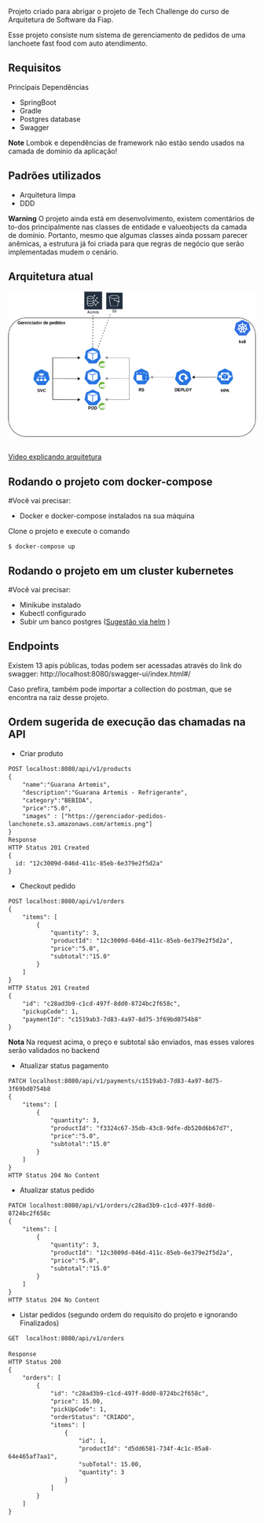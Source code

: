 Projeto criado para abrigar o projeto de Tech Challenge do curso de Arquitetura de Software da Fiap. 

Esse projeto consiste num sistema de gerenciamento de pedidos de uma lanchoete fast food com auto atendimento. 
## Requisitos

Principais Dependências
* SpringBoot
* Gradle
* Postgres database
* Swagger


**Note**
Lombok e dependências de framework não estão sendo usados na camada de domínio da aplicação! 

## Padrões utilizados
* Arquitetura limpa
* DDD

**Warning**
O projeto ainda está em desenvolvimento, existem comentários de to-dos principalmente nas classes de entidade e valueobjects da camada de domínio. 
Portanto, mesmo que algumas classes ainda possam parecer anêmicas, a estrutura já foi criada para que regras de negócio que serão implementadas mudem o cenário. 

## Arquitetura atual
<img src="gerenciador-pedidos.png" alt="Alt text" title="Optional title">

## 
[Vídeo explicando arquitetura](https://youtu.be/Gee_SbATWFo)

## Rodando o projeto com docker-compose
#Você vai precisar:

* Docker e docker-compose instalados na sua máquina

Clone o projeto e execute o comando

	$ docker-compose up

## Rodando o projeto em um cluster kubernetes
#Você vai precisar:
* Minikube instalado 
* Kubectl configurado
* Subir um banco postgres ([Sugestão via helm](https://fusionauth.io/docs/get-started/download-and-install/kubernetes/minikube)
  )

## Endpoints
Existem 13 apis públicas, todas podem ser acessadas através do link do swagger: http://localhost:8080/swagger-ui/index.html#/

Caso prefira, também pode importar a collection do postman, que se encontra na raiz desse projeto. 
## Ordem sugerida de execução das chamadas na API

- Criar produto
```
POST localhost:8080/api/v1/products
{
    "name":"Guarana Artemis",
    "description":"Guarana Artemis - Refrigerante",
    "category":"BEBIDA",
    "price":"5.0",
    "images" : ["https://gerenciador-pedidos-lanchonete.s3.amazonaws.com/artemis.png"]
}
Response
HTTP Status 201 Created
{
  id: "12c3009d-046d-411c-85eb-6e379e2f5d2a"
}
```
- Checkout pedido
```
POST localhost:8080/api/v1/orders
{
    "items": [
        {
            "quantity": 3,
            "productId": "12c3009d-046d-411c-85eb-6e379e2f5d2a",
            "price":"5.0",
            "subtotal":"15.0"
        }
    ]
}
HTTP Status 201 Created
{
    "id": "c28ad3b9-c1cd-497f-8dd0-8724bc2f658c",
    "pickupCode": 1,
    "paymentId": "c1519ab3-7d83-4a97-8d75-3f69bd0754b8"
}
```
**Nota**
Na request acima, o preço e subtotal são enviados, mas esses valores serão validados no backend
- Atualizar status pagamento
```
PATCH localhost:8080/api/v1/payments/c1519ab3-7d83-4a97-8d75-3f69bd0754b8
{
    "items": [
        {
            "quantity": 3,
            "productId": "f3324c67-35db-43c8-9dfe-db520d6b67d7",
            "price":"5.0",
            "subtotal":"15.0"
        }
    ]
}
HTTP Status 204 No Content
```
- Atualizar status pedido

```
PATCH localhost:8080/api/v1/orders/c28ad3b9-c1cd-497f-8dd0-8724bc2f658c
{
    "items": [
        {
            "quantity": 3,
            "productId": "12c3009d-046d-411c-85eb-6e379e2f5d2a",
            "price":"5.0",
            "subtotal":"15.0"
        }
    ]
}
HTTP Status 204 No Content
```
- Listar pedidos (segundo ordem do requisito do projeto e ignorando Finalizados)

```
GET  localhost:8080/api/v1/orders

Response
HTTP Status 200
{
    "orders": [
        {
            "id": "c28ad3b9-c1cd-497f-8dd0-8724bc2f658c",
            "price": 15.00,
            "pickUpCode": 1,
            "orderStatus": "CRIADO",
            "items": [
                {
                    "id": 1,
                    "productId": "d5dd6581-734f-4c1c-85a8-64e465af7aa1",
                    "subTotal": 15.00,
                    "quantity": 3
                }
            ]
        }
    ]
}

```


